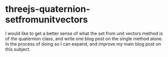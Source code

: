 # threejs-quaternion-setfromunitvectors

I would like to get a better sense of what the set from unit vectors method is of the quaternion class, and write one blog post on the single method alone. In the process of doing so I can expand, and improve my main blog post on this subject.